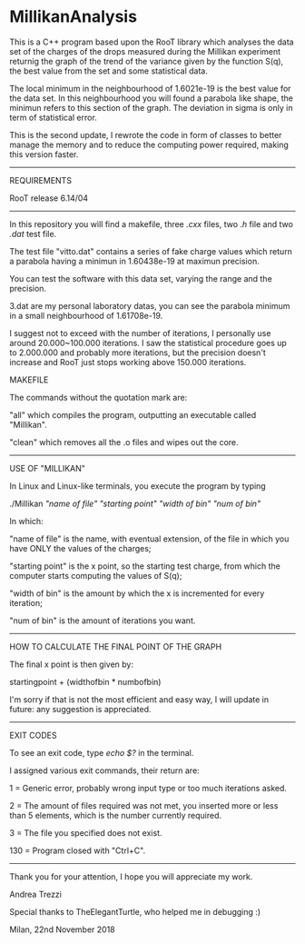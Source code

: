# MillikanAnalysis
This is a C++ program based upon the RooT library which analyses the data set of the charges of the drops measured during the Millikan experiment returnig the graph of the trend of the variance given by the function S(q), the best value from the set and some statistical data. 

The local minimum in the neighbourhood of 1.6021e-19 is the best value for the data set.
In this neighbourhood you will found a parabola like shape, the minimun refers to this section of the graph.
The deviation in sigma is only in term of statistical error.

This is the second update, I rewrote the code in form of classes to better manage the memory and to reduce the computing power required, making this version faster.

*********************************************************************************************************************************

REQUIREMENTS

RooT release 6.14/04

*********************************************************************************************************************************

In this repository you wìll find a makefile, three *.cxx* files, two *.h* file and two *.dat* test file.

The test file "vitto.dat" contains a series of fake charge values which return a parabola having a minimun in 1.60438e-19 at maximun precision.

You can test the software with this data set, varying the range and the precision.

3.dat are my personal laboratory datas, you can see the parabola minimum in a small neighbourhood of 1.61708e-19.

I suggest not to exceed with the number of iterations, I personally use around 20.000~100.000 iterations. 
I saw the statistical procedure goes up to 2.000.000 and probably more iterations, but the precision doesn't increase and RooT just stops working above 150.000 iterations.

MAKEFILE

The commands without the quotation mark are:

"all" which compiles the program, outputting an executable called "Millikan".

"clean" which removes all the .o files and wipes out the core.

*********************************************************************************************************************************

USE OF "MILLIKAN"

In Linux and Linux-like terminals, you execute the program by typing

./Millikan *"name of file"* *"starting point"* *"width of bin"* *"num of bin"*

In which:

"name of file" is the name, with eventual extension, of the file in which you have ONLY the values of the charges;

"starting point" is the x point, so the starting test charge, from which the computer starts computing the values of S(q);

"width of bin" is the amount by which the x is incremented for every iteration;

"num of bin" is the amount of iterations you want.

*********************************************************************************************************************************
HOW TO CALCULATE THE FINAL POINT OF THE GRAPH

The final x point is then given by:

startingpoint + (widthofbin * numbofbin)

I'm sorry if that is not the most efficient and easy way, I will update in future: any suggestion is appreciated.

*********************************************************************************************************************************
EXIT CODES

To see an exit code, type *echo $?* in the terminal.

I assigned various exit commands, their return are:

1 = Generic error, probably  wrong input type or too much iterations asked.

2 = The amount of files required was not met, you inserted more or less than 5 elements, which is the number currently required.

3 = The file you specified does not exist.

130 = Program closed with "Ctrl+C".

*********************************************************************************************************************************
Thank you for your attention, I hope you will appreciate my work.

Andrea Trezzi 

Special thanks to TheElegantTurtle, who helped me in debugging :)

Milan, 22nd November 2018
